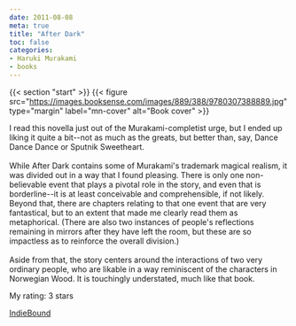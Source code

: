 ```yaml
---
date: 2011-08-08
meta: true
title: "After Dark"
toc: false
categories:
- Haruki Murakami
- books
---
```


{{< section "start" >}}
{{< figure src="https://images.booksense.com/images/889/388/9780307388889.jpg" type="margin" label="mn-cover" alt="Book cover" >}}

I read this novella just out of the Murakami-completist urge, but I ended up liking it quite a bit--not as much as the greats, but better than, say, Dance Dance Dance or Sputnik Sweetheart.<br /><br />While After Dark contains some of Murakami's trademark magical realism, it was divided out in a way that I found pleasing. There is only one non-believable event that plays a pivotal role in the story, and even that is borderline--it is at least conceivable and comprehensible, if not likely. Beyond that, there are chapters relating to that one event that are very fantastical, but to an extent that made me clearly read them as metaphorical. (There are also two instances of people's reflections remaining in mirrors after they have left the room, but these are so impactless as to reinforce the overall division.)<br /><br />Aside from that, the story centers around the interactions of two very ordinary people, who are likable in a way reminiscent of the characters in Norwegian Wood. It is touchingly understated, much like that book.

My rating: 3 stars  

[IndieBound](https://www.indiebound.org/book/9780307388889)

